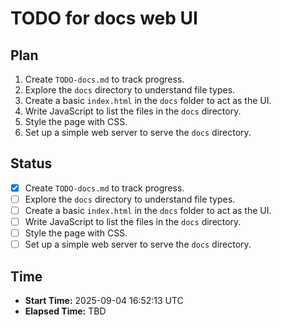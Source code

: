 # TODO for docs web UI

## Plan

1.  Create `TODO-docs.md` to track progress.
2.  Explore the `docs` directory to understand file types.
3.  Create a basic `index.html` in the `docs` folder to act as the UI.
4.  Write JavaScript to list the files in the `docs` directory.
5.  Style the page with CSS.
6.  Set up a simple web server to serve the `docs` directory.

## Status

-   [x] Create `TODO-docs.md` to track progress.
-   [ ] Explore the `docs` directory to understand file types.
-   [ ] Create a basic `index.html` in the `docs` folder to act as the UI.
-   [ ] Write JavaScript to list the files in the `docs` directory.
-   [ ] Style the page with CSS.
-   [ ] Set up a simple web server to serve the `docs` directory.

## Time

-   **Start Time:** 2025-09-04 16:52:13 UTC
-   **Elapsed Time:** TBD
